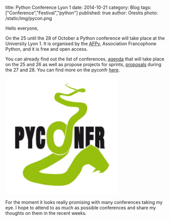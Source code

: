 title: Python Conference Lyon 1
date: 2014-10-21
category: Blog 
tags: ["Conference","Festival","python"]
published: true
author: Orestis
photo: /static/img/pycon.png


Hello everyone,

On the 25 until the 28 of October a Python conference will take place at the University Lyon 1. It is organised by the [AFPy](http://www.afpy.org/), Association Francophone Python, and it is free and open access. 

You can already find out the list of conferences, [agenda](http://www.pycon.fr/2014/schedule) that will take place on the 25 and 26 as well as propose projects for sprints, [proposals](http://www.pycon.fr/2014/sprints/) during the 27 and 28. You can find more on the pyconfr [here](http://www.pycon.fr/2014/about/).

<a href="/static/img/pycon.png"><img src="/static/img/pycon.png" width="350"></a>

For the moment it looks really promising with many conferences taking my eye. I hope to attend to as much as possible conferences and share my thoughts on them in the recent weeks. 